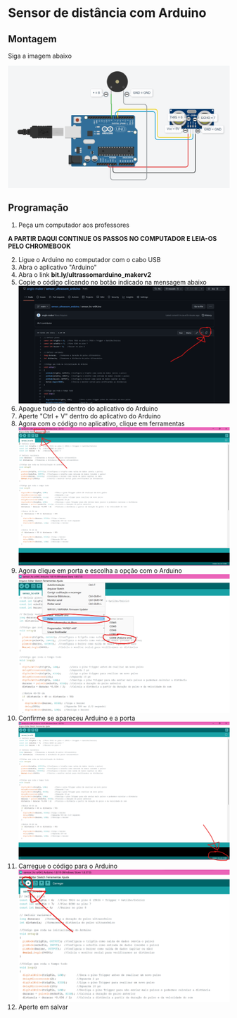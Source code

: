 # Sensor de distância com Arduino

## Montagem

Siga a imagem abaixo

![Esquema de montagem](https://raw.githubusercontent.com/anglo-maker/sensor_ultrassom_arduino/main/Imagens/Guia%20de%20montagem.png)

## Programação

 1. Peça um computador aos professores
 
 **A PARTIR DAQUI CONTINUE OS PASSOS NO COMPUTADOR E LEIA-OS PELO CHROMEBOOK**
 
 2. Ligue o Arduino no computador com o cabo USB
 3. Abra o aplicativo "Arduino"
 4. Abra o link **bit.ly/ultrassomarduino_makerv2**
 5. Copie o código clicando no botão indicado na mensagem abaixo![Como copiar](https://raw.githubusercontent.com/anglo-maker/sensor_ultrassom_arduino/main/Imagens/Copiar.png)
 6. Apague tudo de dentro do aplicativo do Arduino
 7. Aperte "Ctrl + V" dentro do aplicativo do Arduino
 8. Agora com o código no aplicativo, clique em ferramentas![enter image description here](https://raw.githubusercontent.com/anglo-maker/sensor_ultrassom_arduino/main/Imagens/Ferramentas.png)
 9. Agora clique em porta e escolha a opção com o Arduino![enter image description here](https://raw.githubusercontent.com/anglo-maker/sensor_ultrassom_arduino/main/Imagens/Porta.png)
 10. Confirme se apareceu Arduino e a porta![enter image description here](https://raw.githubusercontent.com/anglo-maker/sensor_ultrassom_arduino/main/Imagens/Confirmar.png)
 11. Carregue o código para o Arduino![enter image description here](https://raw.githubusercontent.com/anglo-maker/sensor_ultrassom_arduino/main/Imagens/Carregar.png)
 12. Aperte em salvar